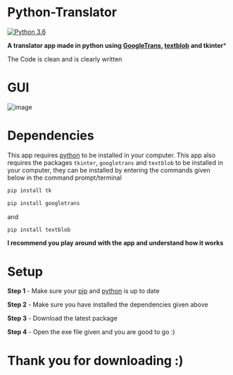 # Python-Translator

[![Python 3.6](https://img.shields.io/badge/python-3.6-blue.svg)](https://www.python.org/downloads/release/python-360/)

**A translator app made in python using [GoogleTrans](https://pypi.org/project/googletrans/), [textblob](https://pypi.org/project/textblob/) and  tkinter***

The Code is clean and is clearly written

# GUI
![image](https://user-images.githubusercontent.com/98301106/160985272-d0bac1a9-4ff9-4dc7-9ec4-fd40ba6f2d69.png)

# Dependencies

This app requires [python](https://www.python.org/downloads) to be installed in your computer. This app also requires the packages `tkinter`, `googletrans` and `textblob` to be installed in your computer, they can be installed by entering the commands given below in the command prompt/terminal

```sh
pip install tk
```

```sh
pip install googletrans
```
and
```sh
pip install textblob
```

**I recommend you play around with the app and understand how it works**

# Setup

**Step 1** - Make sure your [pip](https://pypi.org/project/pip/) and [python](https://www.python.org) is up to date

**Step 2** - Make sure you have installed the dependencies given above

**Step 3** - Download the latest package

**Step 4** - Open the exe file given and you are good to go :)

# Thank you for downloading :)
